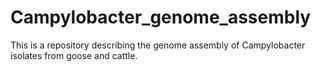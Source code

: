 # Campylobacter_genome_assembly
This is a repository describing the genome assembly of Campylobacter isolates from goose and cattle.
